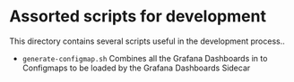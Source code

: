# Assorted scripts for development

This directory contains several scripts useful in the development process..

- `generate-configmap.sh` Combines all the Grafana Dashboards in to Configmaps to be loaded by the Grafana Dashboards Sidecar
